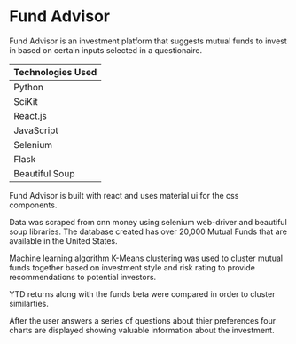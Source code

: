 # Fund Advisor

Fund Advisor is an investment platform that suggests mutual funds to invest in based on certain inputs selected in a questionaire. 

| Technologies Used|
|------------------|
| Python           |
| SciKit           |
| React.js         |
| JavaScript       |
| Selenium         |
| Flask            |
| Beautiful Soup   |

Fund Advisor is built with react and uses material ui for the css components. 

Data was scraped from cnn money using selenium web-driver and beautiful soup libraries.
The database created has over 20,000 Mutual Funds that are available in the United States.

Machine learning algorithm K-Means clustering was used to cluster mutual funds together based on investment style and risk rating to provide recommendations to potential investors. 

YTD returns along with the funds beta were compared in order to cluster similarties. 

After the user answers a series of questions about thier preferences four charts are displayed showing valuable information about the investment. 
